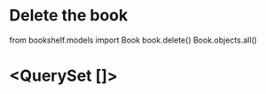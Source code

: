 # Delete the book
from bookshelf.models import Book
book.delete()
Book.objects.all()
# <QuerySet []>
